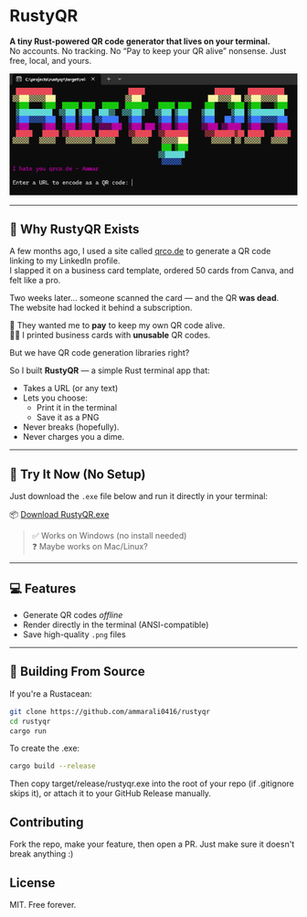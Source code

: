 # RustyQR

**A tiny Rust-powered QR code generator that lives on your terminal.**  
No accounts. No tracking. No “Pay to keep your QR alive” nonsense. Just free, local, and yours.

![RustyQR Terminal Screenshot](/docs/screenshot.png)

---

## 🚀 Why RustyQR Exists

A few months ago, I used a site called [qrco.de](https://qrco.de) to generate a QR code linking to my LinkedIn profile.  
I slapped it on a business card template, ordered 50 cards from Canva, and felt like a pro.  

Two weeks later... someone scanned the card — and the QR **was dead**.  
The website had locked it behind a subscription.

💸 They wanted me to **pay** to keep my own QR code alive.  
🤦🏽 I printed business cards with **unusable** QR codes.

But we have QR code generation libraries right?

So I built **RustyQR** — a simple Rust terminal app that:
- Takes a URL (or any text)
- Lets you choose:
  - Print it in the terminal
  - Save it as a PNG
- Never breaks (hopefully).
- Never charges you a dime.

---

## 🧪 Try It Now (No Setup)

Just download the `.exe` file below and run it directly in your terminal:

📦 [Download RustyQR.exe](https://github.com/ammarali0416/rustyqr/releases/latest)  
> ✅ Works on Windows (no install needed) <br>
> ❓ Maybe works on Mac/Linux?

---

## 💻 Features

- Generate QR codes *offline*
- Render directly in the terminal (ANSI-compatible)
- Save high-quality `.png` files
---

## 🔧 Building From Source

If you're a Rustacean:

```sh
git clone https://github.com/ammarali0416/rustyqr
cd rustyqr
cargo run
```

To create the .exe:
```sh
cargo build --release
```

Then copy target/release/rustyqr.exe into the root of your repo (if .gitignore skips it), or attach it to your GitHub Release manually.

## Contributing
Fork the repo, make your feature, then open a PR. Just make sure it doesn't break anything :)


## License

MIT. Free forever.
